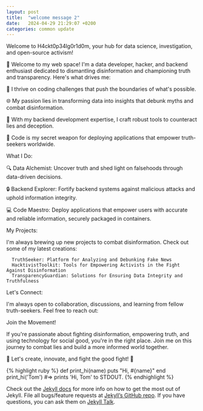 ```yaml
---
layout: post
title:  "welcome message 2"
date:   2024-04-29 21:29:07 +0200
categories: common update
---
```




Welcome to H4ckt0p34lg0r1d0m, your hub for data science, investigation, and open-source activism!

👋 Welcome to my web space! I'm a data developer, hacker, and backend enthusiast dedicated to dismantling disinformation and championing truth and transparency. Here's what drives me:

🚀 I thrive on coding challenges that push the boundaries of what's possible.

🌐 My passion lies in transforming data into insights that debunk myths and combat disinformation.

📡 With my backend development expertise, I craft robust tools to counteract lies and deception.

🐳 Code is my secret weapon for deploying applications that empower truth-seekers worldwide.

What I Do:

🔍 Data Alchemist: Uncover truth and shed light on falsehoods through data-driven decisions.

🔒 Backend Explorer: Fortify backend systems against malicious attacks and uphold information integrity.

💻 Code Maestro: Deploy applications that empower users with accurate and reliable information, securely packaged in containers.

My Projects:

I'm always brewing up new projects to combat disinformation. Check out some of my latest creations:

      TruthSeeker: Platform for Analyzing and Debunking Fake News
      HacktivistToolkit: Tools for Empowering Activists in the Fight Against Disinformation
      TransparencyGuardian: Solutions for Ensuring Data Integrity and Truthfulness

Let's Connect:

I'm always open to collaboration, discussions, and learning from fellow truth-seekers. Feel free to reach out:

Join the Movement!

If you're passionate about fighting disinformation, empowering truth, and using technology for social good, you're in the right place. Join me on this journey to combat lies and build a more informed world together.

🚀 Let's create, innovate, and fight the good fight! 🚀


{% highlight ruby %}
def print_hi(name)
  puts "Hi, #{name}"
end
print_hi('Tom')
#=> prints 'Hi, Tom' to STDOUT.
{% endhighlight %}

Check out the [Jekyll docs][jekyll-docs] for more info on how to get the most out of Jekyll. File all bugs/feature requests at [Jekyll’s GitHub repo][jekyll-gh]. If you have questions, you can ask them on [Jekyll Talk][jekyll-talk].

[jekyll-docs]: https://jekyllrb.com/docs/home
[jekyll-gh]:   https://github.com/jekyll/jekyll
[jekyll-talk]: https://talk.jekyllrb.com/
